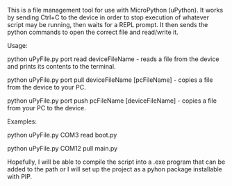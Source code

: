 This is a file management tool for use with MicroPython (uPython). It works by sending Ctrl+C to the device in order to stop execution of whatever script may be running, then waits for a REPL prompt. It then sends the python commands to open the correct file and read/write it.

Usage:

python uPyFile.py port read deviceFileName  -  reads a file from the device and prints its contents to the terminal.

python uPyFile.py port pull deviceFileName [pcFileName]  -  copies a file from the device to your PC.

python uPyFile.py port push pcFileName [deviceFileName]  -  copies a file from your PC to the device.

Examples:

python uPyFile.py COM3 read boot.py

python uPyFile.py COM12 pull main.py

Hopefully, I will be able to compile the script into a .exe program that can be added to the path or I will set up the project as a pyhon package installable with PIP.